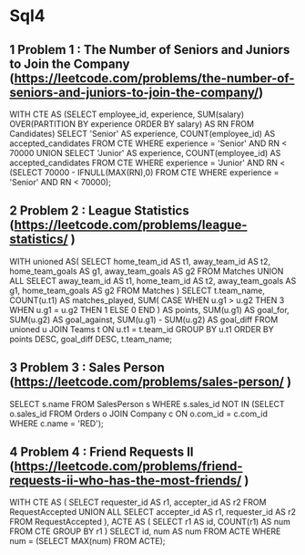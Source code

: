 # Sql4

## 1 Problem 1 : The Number of Seniors and Juniors to Join the Company	(https://leetcode.com/problems/the-number-of-seniors-and-juniors-to-join-the-company/)

WITH CTE AS (SELECT employee_id, experience, SUM(salary) OVER(PARTITION BY experience ORDER BY salary) AS RN FROM Candidates)
SELECT 'Senior' AS experience, COUNT(employee_id) AS accepted_candidates FROM CTE WHERE experience = 'Senior' AND RN < 70000
UNION
SELECT 'Junior' AS experience, COUNT(employee_id) AS accepted_candidates FROM CTE WHERE experience = 'Junior' AND RN < (SELECT 70000 - IFNULL(MAX(RN),0) FROM CTE WHERE experience = 'Senior' AND RN < 70000);


## 2 Problem 2 : League Statistics		(https://leetcode.com/problems/league-statistics/ )

WITH unioned AS(
    SELECT home_team_id AS t1,
    away_team_id AS t2,
    home_team_goals AS g1,
    away_team_goals AS g2
    FROM Matches
    UNION ALL
    SELECT away_team_id AS t1,
    home_team_id AS t2,
    away_team_goals AS g1,
    home_team_goals AS g2
    FROM Matches
)
SELECT t.team_name, COUNT(u.t1) AS matches_played, SUM(
    CASE
    WHEN u.g1 > u.g2 THEN 3
    WHEN u.g1 = u.g2 THEN 1
    ELSE 0
    END
) AS points, SUM(u.g1) AS goal_for, SUM(u.g2) AS goal_against, SUM(u.g1) - SUM(u.g2) AS goal_diff FROM unioned u JOIN Teams t ON u.t1 = t.team_id GROUP BY u.t1 ORDER BY points DESC, goal_diff DESC, t.team_name;


## 3 Problem 3 : Sales Person		(https://leetcode.com/problems/sales-person/ )

SELECT s.name FROM SalesPerson s WHERE s.sales_id NOT IN (SELECT o.sales_id FROM Orders o JOIN Company c ON o.com_id = c.com_id WHERE c.name = 'RED');


## 4 Problem 4 : Friend Requests II	(https://leetcode.com/problems/friend-requests-ii-who-has-the-most-friends/ )

WITH CTE AS (
    SELECT requester_id AS r1, accepter_id AS r2 FROM RequestAccepted
    UNION ALL
    SELECT accepter_id AS r1, requester_id AS r2 FROM RequestAccepted
),
ACTE AS (
    SELECT r1 AS id, COUNT(r1) AS num FROM CTE GROUP BY r1
) 
SELECT id, num AS num FROM ACTE WHERE num = (SELECT MAX(num) FROM ACTE);
